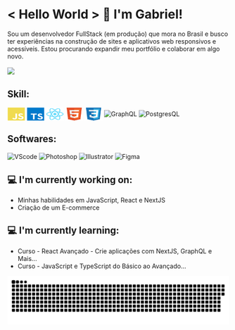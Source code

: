 <h1> < Hello World > 👋 I'm Gabriel! </h1>
  Sou um desenvolvedor FullStack (em produção) que mora no Brasil e busco ter experiências na construção de sites e aplicativos web responsivos e acessíveis. Estou procurando expandir meu portfólio e colaborar em algo novo.
  
  <br>
  <br>
  
  <div>
  <a href="https://instagram.com/gab_hsb" rel="nofollow"><img src="https://camo.githubusercontent.com/acaa286597b43c96dc02b69b90de15a65c52063e31835b763a061cc815f64bac/68747470733a2f2f696d672e736869656c64732e696f2f62616467652f2d496e7374616772616d2d2532334534343035463f7374796c653d666f722d7468652d6261646765266c6f676f3d696e7374616772616d266c6f676f436f6c6f723d7768697465" data-canonical-src="https://img.shields.io/badge/-Instagram-%23E4405F?style=for-the-badge&amp;logo=instagram&amp;logoColor=white" style="max-width: 100%;"></a>
  </div>
  
  <h2> Skill: </h2>
  <div>
  <img align="center" alt="Rafa-Js" height="30" width="40" src="https://raw.githubusercontent.com/devicons/devicon/master/icons/javascript/javascript-plain.svg" style="max-width: 100%;">
  <img align="center" alt="Rafa-Ts" height="30" width="40" src="https://raw.githubusercontent.com/devicons/devicon/master/icons/typescript/typescript-plain.svg" style="max-width: 100%;">
  <img align="center" alt="Rafa-React" height="30" width="40" src="https://raw.githubusercontent.com/devicons/devicon/master/icons/react/react-original.svg" style="max-width: 100%;">
  <img align="center" alt="Rafa-HTML" height="30" width="40" src="https://raw.githubusercontent.com/devicons/devicon/master/icons/html5/html5-original.svg" style="max-width: 100%;">
  <img align="center" alt="Rafa-CSS" height="30" width="40" src="https://raw.githubusercontent.com/devicons/devicon/master/icons/css3/css3-original.svg" style="max-width: 100%;">
    <img align="center" alt="GraphQL" height="30" width="40" src="https://cdn.jsdelivr.net/gh/devicons/devicon/icons/graphql/graphql-plain.svg" style="max-width: 100%;">
    <img align="center" alt="PostgresQL" height="30" width="40" src="https://cdn.jsdelivr.net/gh/devicons/devicon/icons/postgresql/postgresql-original.svg" style="max-width: 100%;">
</div>
    <h2> Softwares: </h2>
  <div>
  <img align="center" alt="VScode" height="30" width="40" src="https://cdn.jsdelivr.net/gh/devicons/devicon/icons/vscode/vscode-original.svg" style="max-width: 100%;">
  <img align="center" alt="Photoshop" height="30" width="40" src="https://cdn.jsdelivr.net/gh/devicons/devicon/icons/photoshop/photoshop-plain.svg" style="max-width: 100%;">
  <img align="center" alt="Illustrator" height="30" width="40" src="https://cdn.jsdelivr.net/gh/devicons/devicon/icons/illustrator/illustrator-plain.svg" style="max-width: 100%;">
  <img align="center" alt="Figma" height="30" width="40" src="https://cdn.jsdelivr.net/gh/devicons/devicon/icons/figma/figma-original.svg" style="max-width: 100%;">
</div>
  <div>
    
  <h2>💻 I'm currently working on: </h2>
  <ul>
    <li>Minhas habilidades em JavaScript, React e NextJS</li>
    <li>Criação de um E-commerce</li>
  </ul>
  
  <h2>💻 I'm currently learning: </h2>
  <ul>
    <li>Curso - React Avançado - Crie aplicações com NextJS, GraphQL e Mais...</li>
    <li>Curso - JavaScript e TypeScript do Básico ao Avançado...</li>
  </ul>
  </div>
  

  ![Snake animation](https://github.com/GabrielNXS/GabrielNXS/blob/output/github-contribution-grid-snake.svg)
  
  
